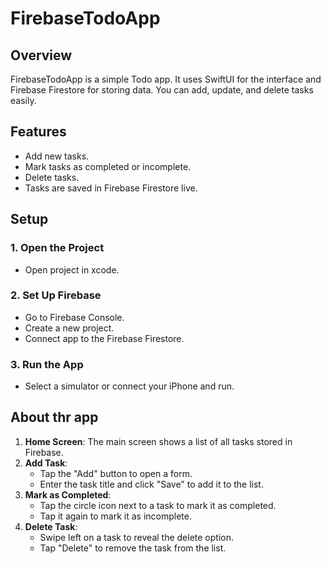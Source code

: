 
# FirebaseTodoApp

## Overview

FirebaseTodoApp is a simple Todo app. It uses SwiftUI for the interface and Firebase Firestore for storing data. You can add, update, and delete tasks easily.

## Features

- Add new tasks.
- Mark tasks as completed or incomplete.
- Delete tasks.
- Tasks are saved in Firebase Firestore live.

## Setup

### 1. Open the Project

- Open project in xcode.

### 2. Set Up Firebase

- Go to Firebase Console.
- Create a new project.
- Connect app to the Firebase Firestore.

### 3. Run the App

- Select a simulator or connect your iPhone and run.

## About thr app

1. **Home Screen**: The main screen shows a list of all tasks stored in Firebase.
2. **Add Task**:
   - Tap the "Add" button to open a form.
   - Enter the task title and click "Save" to add it to the list.
3. **Mark as Completed**:
   - Tap the circle icon next to a task to mark it as completed.
   - Tap it again to mark it as incomplete.
4. **Delete Task**:
   - Swipe left on a task to reveal the delete option.
   - Tap "Delete" to remove the task from the list.


